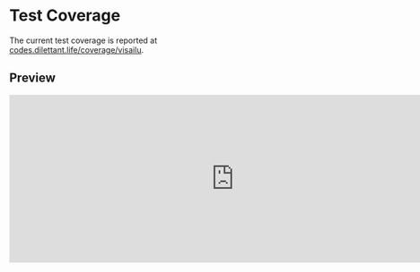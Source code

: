# Test Coverage

The current test coverage is reported at <a href="https://codes.dilettant.life/coverage/visailu/" target="coverage">codes.dilettant.life/coverage/visailu</a>.

## Preview

<iframe width="800px" height="300px" style="border: 0px;" src="https://codes.dilettant.life/coverage/visailu/"></iframe>

